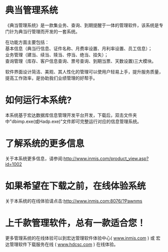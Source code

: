 # 典当管理系统

《典当管理系统》是一款集业务、查询、到期提醒于一体的管理软件，该系统是专门针为典当行管理而开发的一套系统。

在功能方面主要包括：  
基本信息（典当行信息、证件名称、月费率设置、月利率设置、员工信息）；   
业务管理（建当、续当、赎当、停当、绝当、挂失）；  
查询管理（库存、客户信息查询、票号查询、到期当票、天数设置)三大模块。

软件界面设计简洁、美观、其人性化的管理可以使用户轻易上手，提升服务质量，提高工作效率，是协助我们业绩管理的好帮手。

# 如何运行本系统?

本系统基于宏达数据库信息管理开发平台开发，下载后，双击文件夹中"dbimp.exe(或Hadp.exe)"文件即可完整运行对应的信息管理系统。

# 了解系统的更多信息

关于本系统更多信息，请参阅:http://www.inmis.com/product_view.asp?id=1002

# 如果希望在下载之前，在线体验系统

关于本系统的在线体验请点击:http://www.inmis.com:8076/?Pawnms

# 上千款管理软件，总有一款适合您！

更多管理系统的在线体验可以到宏达管理软件体验中心( www.inmis.com ) 或 宏达管理软件下载服务在线 ( www.hdcsc.com ) 在线体验。